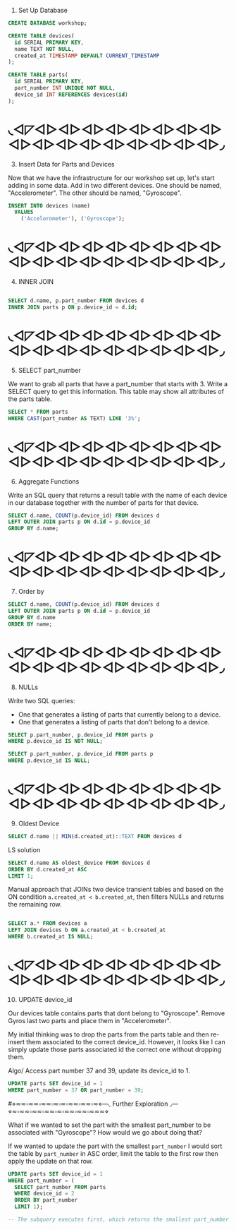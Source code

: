 1. Set Up Database

```sql
CREATE DATABASE workshop;

CREATE TABLE devices(
  id SERIAL PRIMARY KEY,
  name TEXT NOT NULL,
  created_at TIMESTAMP DEFAULT CURRENT_TIMESTAMP
);

CREATE TABLE parts(
  id SERIAL PRIMARY KEY,
  part_number INT UNIQUE NOT NULL,
  device_id INT REFERENCES devices(id)
);

```
# ◟◅◸◅▻◅▻◅▻◅▻◅▻◅▻◅▻◅▻◅▻◅▻◅▻◅▻◅▻◅▻◅▻◅▻◅▻◞

3. Insert Data for Parts and Devices

Now that we have the infrastructure for our workshop set up, let's start adding in some data. Add in two different devices. One should be named, "Accelerometer". The other should be named, "Gyroscope".

```sql
INSERT INTO devices (name)
  VALUES
    ('Accelorometer'), ('Gyroscope');

```
# ◟◅◸◅▻◅▻◅▻◅▻◅▻◅▻◅▻◅▻◅▻◅▻◅▻◅▻◅▻◅▻◅▻◅▻◅▻◞

4. INNER JOIN

```sql

SELECT d.name, p.part_number FROM devices d
INNER JOIN parts p ON p.device_id = d.id;

```

# ◟◅◸◅▻◅▻◅▻◅▻◅▻◅▻◅▻◅▻◅▻◅▻◅▻◅▻◅▻◅▻◅▻◅▻◅▻◞

5. SELECT part_number

We want to grab all parts that have a part_number that starts with 3. Write a SELECT query to get this information. This table may show all attributes of the parts table.

```sql
SELECT * FROM parts
WHERE CAST(part_number AS TEXT) LIKE '3%';

```

# ◟◅◸◅▻◅▻◅▻◅▻◅▻◅▻◅▻◅▻◅▻◅▻◅▻◅▻◅▻◅▻◅▻◅▻◅▻◞

6. Aggregate Functions

Write an SQL query that returns a result table with the name of each device in our database together with the number of parts for that device.

```sql
SELECT d.name, COUNT(p.device_id) FROM devices d
LEFT OUTER JOIN parts p ON d.id = p.device_id
GROUP BY d.name;

```

# ◟◅◸◅▻◅▻◅▻◅▻◅▻◅▻◅▻◅▻◅▻◅▻◅▻◅▻◅▻◅▻◅▻◅▻◅▻◞

7. Order by

```sql
SELECT d.name, COUNT(p.device_id) FROM devices d
LEFT OUTER JOIN parts p ON d.id = p.device_id
GROUP BY d.name
ORDER BY name;

```

# ◟◅◸◅▻◅▻◅▻◅▻◅▻◅▻◅▻◅▻◅▻◅▻◅▻◅▻◅▻◅▻◅▻◅▻◅▻◞

8. NULLs

Write two SQL queries:
- One that generates a listing of parts that currently belong to a device.
- One that generates a listing of parts that don't belong to a device.

```sql
SELECT p.part_number, p.device_id FROM parts p
WHERE p.device_id IS NOT NULL;
```

```sql
SELECT p.part_number, p.device_id FROM parts p
WHERE p.device_id IS NULL;
```

# ◟◅◸◅▻◅▻◅▻◅▻◅▻◅▻◅▻◅▻◅▻◅▻◅▻◅▻◅▻◅▻◅▻◅▻◅▻◞

9. Oldest Device
```sql
SELECT d.name || MIN(d.created_at)::TEXT FROM devices d
```

LS solution
```sql
SELECT d.name AS oldest_device FROM devices d
ORDER BY d.created_at ASC
LIMIT 1;
```

Manual approach that JOINs two device transient tables and based on the ON condition `a.created_at < b.created_at`, then filters NULLs and returns the remaining row.

```sql

SELECT a.* FROM devices a
LEFT JOIN devices b ON a.created_at < b.created_at
WHERE b.created_at IS NULL;

```
# ◟◅◸◅▻◅▻◅▻◅▻◅▻◅▻◅▻◅▻◅▻◅▻◅▻◅▻◅▻◅▻◅▻◅▻◅▻◞

10. UPDATE device_id

Our devices table contains parts that dont belong to "Gyroscope". Remove Gyros last two parts and place them in "Accelerometer".

My initial thinking was to drop the parts from the parts table and then re-insert them associated to the correct device_id. However, it looks like I can simply update those parts associated id the correct one without dropping them.

Algo/
Access part number 37 and 39, update its device_id to 1.

```sql
UPDATE parts SET device_id = 1
WHERE part_number = 37 OR part_number = 39;
```

#⋄≂≂▫≂≂▫≂≂▫≂▫≂▫≂≂▫≂≂▫≂⋄—◟ Further Exploration ◞—⋄≂▫≂≂▫≂≂▫≂≂▫≂▫≂≂▫≂≂▫≂≂≂⋄

What if we wanted to set the part with the smallest part_number to be associated with "Gyroscope"? How would we go about doing that?

If we wanted to update the part with the smallest `part_number` I would sort the table by `part_number` in ASC order, limit the table to the first row then apply the update on that row.

```sql
UPDATE parts SET device_id = 1
WHERE part_number = (
  SELECT part_number FROM parts
  WHERE device_id = 2
  ORDER BY part_number
  LIMIT 1);

-- The subquery executes first, which returns the smallest part_number on "Gyroscopes" device then the device_number is updated on that returned row.
```